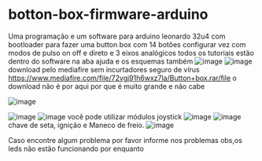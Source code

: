 # botton-box-firmware-arduino
Uma programação e um software para arduino leonardo 32u4 com bootloader para fazer uma button box com 14 botões configurar vez com modos de pulso on off e direto e 3 eixos analógicos todos os tutoriais estão dentro do software na aba ajuda e os esquemas também
![image](https://github.com/Valdemir-DSW/botton-box-firmware-arduino/assets/134114016/59a6615a-b759-468f-8a36-7df69f3fb4bc)
![image](https://github.com/Valdemir-DSW/botton-box-firmware-arduino/assets/134114016/3dcaf3bd-8451-4f1e-95ff-f8038c80d75b)
download pelo mediafire sem incurtadores seguro de vírus
https://www.mediafire.com/file/72vgj91h6wxz7la/Button+box.rar/file
o download não é por aqui por que é muito grande e não cabe




![image](https://github.com/Valdemir-DSW/botton-box-firmware-arduino/assets/134114016/a6b06716-fef9-4395-9a7d-19fc3b04ed56)

![image](https://github.com/Valdemir-DSW/botton-box-firmware-arduino/assets/134114016/f8f11613-7bbb-4ae4-8ceb-d7d692ab2486)
![image](https://github.com/Valdemir-DSW/botton-box-firmware-arduino/assets/134114016/f46e5d2a-d900-42ca-b2a4-2134d2be385d)
você pode utilizar módulos joystick
![image](https://github.com/Valdemir-DSW/botton-box-firmware-arduino/assets/134114016/fda48955-bf0d-41d9-be36-b61f925dccb3)
![image](https://github.com/Valdemir-DSW/botton-box-firmware-arduino/assets/134114016/e5964d79-5cce-4f36-b6fd-71883fc4f0bf)
chave de seta, ignição e Maneco de freio.
![image](https://github.com/Valdemir-DSW/botton-box-firmware-arduino/assets/134114016/3087185a-98f3-4178-80f7-f6873c913c01)





Caso encontre algum problema por favor informe nos problemas
obs,os leds não estão funcionando por enquanto 
